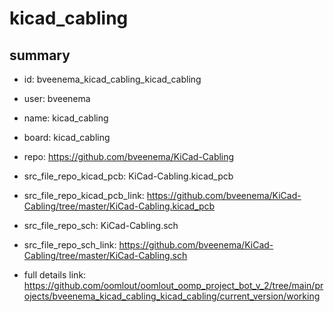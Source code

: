 # kicad_cabling
 
## summary 
* id: bveenema_kicad_cabling_kicad_cabling
* user: bveenema
* name: kicad_cabling
* board: kicad_cabling
* repo: https://github.com/bveenema/KiCad-Cabling
* src_file_repo_kicad_pcb: KiCad-Cabling.kicad_pcb
* src_file_repo_kicad_pcb_link: https://github.com/bveenema/KiCad-Cabling/tree/master/KiCad-Cabling.kicad_pcb


* src_file_repo_sch: KiCad-Cabling.sch
* src_file_repo_sch_link: https://github.com/bveenema/KiCad-Cabling/tree/master/KiCad-Cabling.sch
* full details link: https://github.com/oomlout/oomlout_oomp_project_bot_v_2/tree/main/projects/bveenema_kicad_cabling_kicad_cabling/current_version/working  






